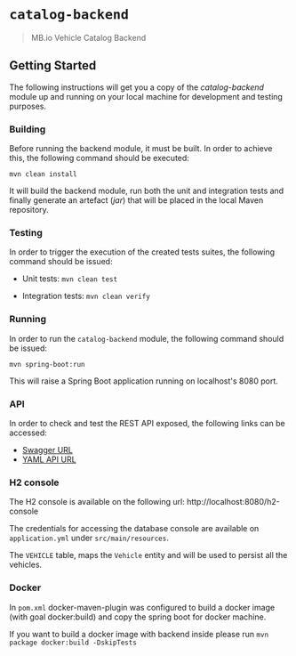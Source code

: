 # `catalog-backend`

> MB.io Vehicle Catalog Backend

## Getting Started

The following instructions will get you a copy of the _catalog-backend_ module up and running on your local machine for development and testing purposes.

### Building

Before running the backend module, it must be built. In order to achieve this, the following command should be executed:

`mvn clean install`

It will build the backend module, run both the unit and integration tests and finally generate an artefact (_jar_) that will be placed in the local Maven repository.

### Testing

In order to trigger the execution of the created tests suites, the following command should be issued:

- Unit tests: `mvn clean test`

- Integration tests: `mvn clean verify`

### Running

In order to run the `catalog-backend` module, the following command should be issued:

`mvn spring-boot:run`

This will raise a Spring Boot application running on localhost's 8080 port.

### API

In order to check and test the REST API exposed, the following links can be accessed:

- [Swagger URL](http://localhost:8080/swagger-ui.html)
- [YAML API URL](http://localhost:8080/docs/api)

### H2 console

The H2 console is available on the following url: http://localhost:8080/h2-console

The credentials for accessing the database console are available on `application.yml` under `src/main/resources`.

The `VEHICLE` table, maps the `Vehicle` entity and will be used to persist all the vehicles.


### Docker

In `pom.xml` docker-maven-plugin was configured to build a docker image (with goal docker:build) and copy the spring boot
for docker machine.

If you want to build a docker image with backend inside please run `mvn package docker:build -DskipTests`